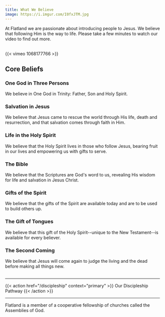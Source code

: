 ```yaml
---
title: What We Believe
image: https://i.imgur.com/I0fxJTM.jpg
---
```


At Flatland we are passionate about introducing people to Jesus. We believe that following Him is the way to life. Please take a few minutes to watch our video to find out more.<br><br>

{{< vimeo 1068177766 >}}

## Core Beliefs

### One God in Three Persons

We believe in One God in Trinity: Father, Son and Holy Spirit.

### Salvation in Jesus

We believe that Jesus came to rescue the world through His life, death and resurrection, and that salvation comes through faith in Him.

### Life in the Holy Spirit

We believe that the Holy Spirit lives in those who follow Jesus, bearing fruit in our lives and empowering us with gifts to serve.

### The Bible

We believe that the Scriptures are God's word to us, revealing His wisdom for life and salvation in Jesus Christ.

### Gifts of the Spirit

We believe that the gifts of the Spirit are available today and are to be used to build others up.

### The Gift of Tongues

We believe that this gift of the Holy Spirit--unique to the New Testament--is available for every believer.

### The Second Coming

We believe that Jesus will come again to judge the living and the dead before making all things new.<br><br>

<hr>

{{< action href="/discipleship" context="primary" >}}
Our Discipleship Pathway
{{< /action >}}<br>

<hr>

Flatland is a member of a cooperative fellowship of churches called the Assemblies of God.
